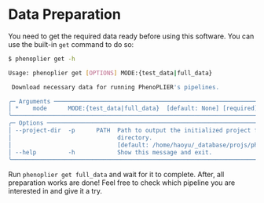 # Data Preparation

You need to get the required data ready before using this software. You can use the built-in `get` command to do so:

```bash
$ phenoplier get -h

Usage: phenoplier get [OPTIONS] MODE:{test_data|full_data}

 Download necessary data for running PhenoPLIER's pipelines.

╭─ Arguments ───────────────────────────────────────────────────────────────────────────────────╮
│ *    mode      MODE:{test_data|full_data}  [default: None] [required]                         │
╰───────────────────────────────────────────────────────────────────────────────────────────────╯
╭─ Options ─────────────────────────────────────────────────────────────────────────────────────╮
│ --project-dir  -p      PATH  Path to output the initialized project files. Default to current │
│                              directory.                                                       │
│                              [default: /home/haoyu/_database/projs/phenoplier-cli]            │
│ --help         -h            Show this message and exit.                                      │
╰───────────────────────────────────────────────────────────────────────────────────────────────╯
```

Run `phenoplier get full_data` and wait for it to complete. After, all preparation works are done! Feel free to check which pipeline you are interested in and give it a try.
